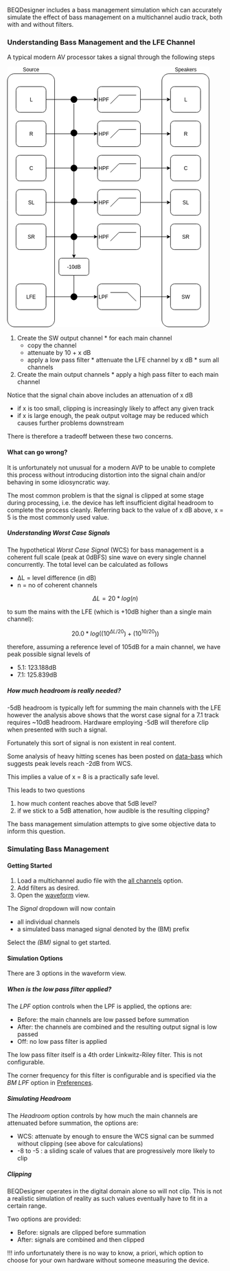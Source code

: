BEQDesigner includes a bass management simulation which can accurately simulate the effect of bass management on a multichannel audio track, both with and without filters. 

### Understanding Bass Management and the LFE Channel

A typical modern AV processor takes a signal through the following steps

![BM](../img/bm.png)

  1. Create the SW output channel
    * for each main channel
        * copy the channel
        * attenuate by 10 + x dB
        * apply a low pass filter 
    * attenuate the LFE channel by x dB 
    * sum all channels
  2. Create the main output channels
    * apply a high pass filter to each main channel
    
Notice that the signal chain above includes an attenuation of x dB

* if x is too small, clipping is increasingly likely to affect any given track
* if x is large enough, the peak output voltage may be reduced which causes further problems downstream

There is therefore a tradeoff between these two concerns.
    
#### What can go wrong?

It is unfortunately not unusual for a modern AVP to be unable to complete this process without introducing distortion into the signal chain and/or behaving in some idiosyncratic way.

The most common problem is that the signal is clipped at some stage during processing, i.e. the device has left insufficient digital headroom to complete the process cleanly. Referring back to the value of x dB above, x = 5 is the most commonly used value.

##### Understanding Worst Case Signals

The hypothetical *Worst Case Signal* (WCS) for bass management is a coherent full scale (peak at 0dBFS) sine wave on every single channel concurrently. The total level can be calculated as follows 

* ΔL = level difference (in dB)
* n = no of coherent channels 

$$
ΔL = 20 * log(n)
$$

to sum the mains with the LFE (which is +10dB higher than a single main channel):

$$
20.0 * log((10 ^{ΔL / 20}) + (10 ^{10 / 20}))
$$

therefore, assuming a reference level of 105dB for a main channel, we have peak possible signal levels of 

* 5.1: 123.188dB
* 7.1: 125.839dB

##### How much headroom is really needed?

-5dB headroom is typically left for summing the main channels with the LFE however the analysis above shows that the worst case signal for a 7.1 track requires ~10dB headroom. Hardware employing -5dB will therefore clip when presented with such a signal.

Fortunately this sort of signal is non existent in real content. 

Some analysis of heavy hitting scenes has been posted on [data-bass](http://data-bass.ipbhost.com/topic/425-analyzing-waveforms-of-heavy-hitting-movies/) which suggests peak levels reach -2dB from WCS.

This implies a value of x = 8 is a practically safe level.

This leads to two questions

  1. how much content reaches above that 5dB level?
  2. if we stick to a 5dB attenation, how audible is the resulting clipping?
  
The bass management simulation attempts to give some objective data to inform this question.

### Simulating Bass Management

#### Getting Started

  1. Load a multichannel audio file with the [all channels](../ui/load_signal.md#loading-all-channels) option.
  2. Add filters as desired.
  3. Open the [waveform](../ui/waveform.md) view.
  
The *Signal* dropdown will now contain

* all individual channels
* a simulated bass managed signal denoted by the (BM) prefix

Select the *(BM)* signal to get started.

#### Simulation Options

There are 3 options in the waveform view.

##### When is the low pass filter applied?

The *LPF* option controls when the LPF is applied, the options are:

* Before: the main channels are low passed before summation
* After: the channels are combined and the resulting output signal is low passed
* Off: no low pass filter is applied

The low pass filter itself is a 4th order Linkwitz-Riley filter. This is not configurable.

The corner frequency for this filter is configurable and is specified via the *BM LPF* option in [Preferences](../ui/preferences.md#filter).

##### Simulating Headroom

The *Headroom* option controls by how much the main channels are attenuated before summation, the options are:

* WCS: attenuate by enough to ensure the WCS signal can be summed without clipping (see above for calculations)
* -8 to -5 : a sliding scale of values that are progressively more likely to clip

##### Clipping

BEQDesigner operates in the digital domain alone so will not clip. This is not a realistic simulation of reality as such values eventually have to fit in a certain range. 

Two options are provided:

* Before: signals are clipped before summation
* After: signals are combined and then clipped

!!! info
    unfortunately there is no way to know, a priori, which option to choose for your own hardware without someone measuring the device. 

